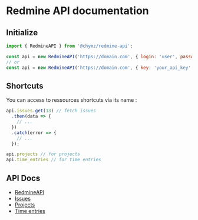 # Redmine API documentation

## Initialize
```js
import { RedmineAPI } from '@chymz/redmine-api';

const api = new RedmineAPI('https://domain.com', { login: 'user', password: 'pass' });
// or
const api = new RedmineAPI('https://domain.com', { key: 'your_api_key' });
```

## Shortcuts
You can access to ressources shortcuts via its name :

```js
api.issues.get(13) // fetch issues
  .then(data => {
    // ...
  })
  .catch(error => {
    // ...
  });

api.projects // for projects
api.time_entries // for time entries
```

## API Docs
- [RedmineAPI](redmine-api.md)
- [Issues](issues.md)
- [Projects](projects.md)
- [Time entries](time_entries.md)
